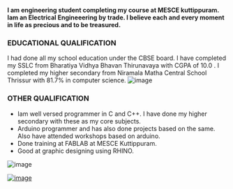 **I am engineering student completing my course at MESCE kuttippuram. Iam an Electrical Engineeering by trade. I believe each and every moment in life as precious and to be treasured.**

### EDUCATIONAL QUALIFICATION
I had done all my school education under the CBSE board. I have completed my SSLC from Bharatiya Vidhya Bhavan Thirunavaya with CGPA of 10.0 .
I completed my higher secondary from Niramala Matha Central School Thrissur with 81.7% in computer science.
![image]("http://www.methilinfotech.com/img/graphic_design.png")

### OTHER QUALIFICATION
- Iam well versed programmer in C and C++. I have done my higher secondary with these as my core subjects.
- Arduino programmer and has also done projects based on the same.
 Also have attended workshops based on arduino.
- Done training at FABLAB at MESCE Kuttippuram.
- Good at graphic designing using RHINO.

![image](http://aishinfotech.net/wp-content/uploads/2016/02/Web-Design-Services.png)

[![image](https://cdn2.iconfinder.com/data/icons/snipicons/5000/home-32.png)](https://arjunhari2704.github.io/)
